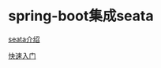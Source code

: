 # spring-boot集成seata
[seata介绍](https://github.com/seata/seata)

[快速入门](https://github.com/itrickzhang/spring-boot-starter-seata/wiki/Quick-Start)
